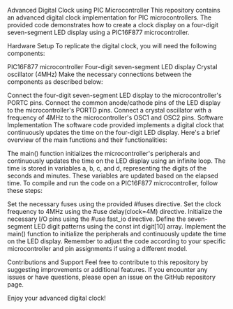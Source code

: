Advanced Digital Clock using PIC Microcontroller
This repository contains an advanced digital clock implementation for PIC microcontrollers. The provided code demonstrates how to create a clock display on a four-digit seven-segment LED display using a PIC16F877 microcontroller.

Hardware Setup
To replicate the digital clock, you will need the following components:

PIC16F877 microcontroller
Four-digit seven-segment LED display
Crystal oscillator (4MHz)
Make the necessary connections between the components as described below:

Connect the four-digit seven-segment LED display to the microcontroller's PORTC pins.
Connect the common anode/cathode pins of the LED display to the microcontroller's PORTD pins.
Connect a crystal oscillator with a frequency of 4MHz to the microcontroller's OSC1 and OSC2 pins.
Software Implementation
The software code provided implements a digital clock that continuously updates the time on the four-digit LED display. Here's a brief overview of the main functions and their functionalities:

The main() function initializes the microcontroller's peripherals and continuously updates the time on the LED display using an infinite loop.
The time is stored in variables a, b, c, and d, representing the digits of the seconds and minutes. These variables are updated based on the elapsed time.
To compile and run the code on a PIC16F877 microcontroller, follow these steps:

Set the necessary fuses using the provided #fuses directive.
Set the clock frequency to 4MHz using the #use delay(clock=4M) directive.
Initialize the necessary I/O pins using the #use fast_io directive.
Define the seven-segment LED digit patterns using the const int digit[10] array.
Implement the main() function to initialize the peripherals and continuously update the time on the LED display.
Remember to adjust the code according to your specific microcontroller and pin assignments if using a different model.

Contributions and Support
Feel free to contribute to this repository by suggesting improvements or additional features. If you encounter any issues or have questions, please open an issue on the GitHub repository page.

Enjoy your advanced digital clock!
